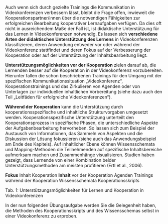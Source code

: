 <!-- filename: 04_Unterstuetzung_des_Lernens_in_Videokonferenzen.md -->
<!-- title: Unterstützung des Lernens in Videokonferenzen -->

Auch wenn sich durch gezielte Trainings die Kommunikation in Videokonferenzen verbessern lässt, bleibt die Frage offen, inwieweit die Kooperationspartner/innen über die notwendigen Fähigkeiten zur erfolgreichen Bearbeitung kooperativer Lernaufgaben verfügen. Da dies oft nicht in ausreichendem Maße der Fall ist, ist didaktische Unterstützung für das Lernen in Videokonferenzen notwendig. Es lassen sich **verschiedene Arten der didaktischen Unterstützung des Lernens** in Videokonferenzen klassifizieren, deren Anwendung entweder vor oder während der Videokonferenz stattfindet und deren Fokus auf der Verbesserung der Kooperation oder auf der Unterstützung der Inhaltsbearbeitung liegt.

**Unterstützungsmöglichkeiten vor der Kooperation** zielen darauf ab, die Lernenden besser auf die Kooperation in der Videokonferenz vorzubereiten. Hierunter fallen die schon beschriebenen Trainings für den Umgang mit der spezifischen Kommunikationssituation „Videokonferenz“, Kooperationstrainings und das Zirkulieren von Agenden oder von Unterlagen zur individuellen inhaltlichen Vorbereitung (siehe dazu auch den Teil „Leitfäden für erfolgreiche Videokonferenzen“).

**Während der Kooperation** kann die Unterstützung durch kooperationsspezifische und inhaltliche Strukturvorgaben umgesetzt werden. Kooperationsspezifische Unterstützung unterteilt den Kooperationsprozess in spezifische Phasen, die unterschiedliche Aspekte der Aufgabenbearbeitung hervorheben. So lassen sich zum Beispiel der Austausch von Informationen, das Sammeln von Aspekten und die Diskussion der Lösung fokussieren (siehe auch das Anwendungsbeispiel am Ende des Kapitels). Auf inhaltlicher Ebene können Wissensschemata und Mapping-Methoden die Teilnehmenden auf spezifische Inhaltsbereiche aufmerksam machen und Zusammenhänge visualisieren. Studien haben gezeigt, dass Lernende von einer Kombination beider Unterstützungsmethoden am meisten profitieren (Ertl et al., 2006).

**Fokus** Inhalt Kooperation **Inhalt** vor der Kooperation Agenden Trainings während der Kooperation Wissensschemata Kooperationsskripts

Tab. 1: Unterstützungsmöglichkeiten für Lernen und Kooperation in Videokonferenzen

In der nun folgenden Übungsaufgabe werden Sie die Gelegenheit haben, die Methoden des Kooperationsskripts und des Wissensschemas selbst in einer Videokonferenz zu erproben.
